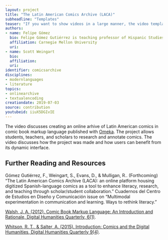 ```yaml
---
layout: project
title: "The Latin American Comics Archive (LACA)"
subheadline: "Templates"
teaser: "If you want to show videos in a large manner, the video template is the right choice."
authors: 
- name: Felipe Gómez
  bio: Felipe Gómez Gutiérrez is teaching professor of Hispanic Studies at Carnegie Mellon University, Pittsburgh (USA). He is the author of numerous articles on recent and contemporary Latin American literature, films, and comics, and is the founder and curator of the Latin American Comics Archive (LACA), a digital humanities project. His current work includes the book project entitled “Utopia, Dystopia, and Affect in Recent Latin American Comics.”
  affiliation: Carnegie Mellon University
  uri:
- name: Scott Weingart
  bio:
  affiliation:
  uri:
identifier: comicsarchive
disciplines: 
- modernlanguages
- literature
topics:
- onlinearchive
- textualencoding
creationdate: 2019-07-03
source: contribution
youtubeid: iiuX5DGIvIE
---
```



The video discusses creating an online arhive of Latin American comics in comic book markup language published with [Omeka](https://omeka.org/). The project allows students, teachers, and scholars to research and annotate comics. The video discusses how the project was made and how users can benefit from its dynamic interface. 

## Further Reading and Resources

Gómez Gutiérrez, F., Weingart, S., Evans, D., & Mulligan, R.. (Forthcoming) “The Latin American Comics Archive (LACA): an online platform housing digitized Spanish-language comics as a tool to enhance literacy, research, and teaching through scholar/student collaboration.” Cuadernos del Centro de Estudios en Diseño y Comunicación issue on “Multimodal experimentation in communication and learning. Ways to rethink literacy.” 

[Walsh, J. A. (2012). Comic Book Markup Language: An Introduction and Rationale, Digital Humanities Quarterly, 6(1)](http://www.digitalhumanities.org/dhq/vol/6/1/000117/000117.html). 

[Whitson, R. T., & Salter, A. (2015). Introduction: Comics and the Digital Humanities, Digital Humanities Quarterly 9(4)](http://www.digitalhumanities.org/dhq/vol/9/4/000210/000210.html).  

